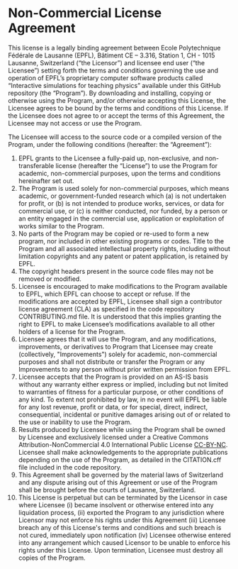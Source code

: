 # Non-Commercial License Agreement

This license is a legally binding agreement between Ecole Polytechnique Fédérale de
Lausanne (EPFL), Bâtiment CE – 3.316, Station 1, CH - 1015 Lausanne, Switzerland
(“the Licensor”) and licensee end user (“the Licensee”) setting forth the terms and
conditions governing the use and operation of EPFL’s proprietary computer software
products called “Interactive simulations for teaching physics” available under this
GitHub repository (the “Program”). By downloading and installing, copying or otherwise
using the Program, and/or otherwise accepting this License, the Licensee agrees to be
bound by the terms and conditions of this License. If the Licensee does not agree to
or accept the terms of this Agreement, the Licensee may not access or use the Program.

The Licensee will access to the source code or a compiled version of the Program,
under the following conditions (hereafter: the “Agreement”):

1. EPFL grants to the Licensee a fully-paid up, non-exclusive, and non-transferable
   license (hereafter the “License”) to use the Program for academic, non-commercial
   purposes, upon the terms and conditions hereinafter set out.
2. The Program is used solely for non-commercial purposes, which means academic,
   or government-funded research which (a) is not undertaken for profit, or (b) is not
   intended to produce works, services, or data for commercial use, or (c) is neither
   conducted, nor funded, by a person or an entity engaged in the commercial use,
   application or exploitation of works similar to the Program.
3. No parts of the Program may be copied or re-used to form a new program, nor included
   in other existing programs or codes. Title to the Program and all associated intellectual
   property rights, including without limitation copyrights and any patent or patent
   application, is retained by EPFL.
4. The copyright headers present in the source code files may not be removed or modified.
5. Licensee is encouraged to make modifications to the Program available to EPFL, which
   EPFL can choose to accept or refuse. If the modifications are accepted by EPFL, Licensee
   shall sign a contributor license agreement (CLA) as specified in the code repository
   CONTRIBUTING.md file. It is understood that this implies granting the right to EPFL to
   make Licensee’s modifications available to all other holders of a license for the Program.
6. Licensee agrees that it will use the Program, and any modifications, improvements, or
   derivatives to Program that Licensee may create (collectively, "Improvements") solely for
   academic, non-commercial purposes and shall not distribute or transfer the Program or any
   Improvements to any person without prior written permission from EPFL.
7. Licensee accepts that the Program is provided on an AS-IS basis without any warranty
   either express or implied, including but not limited to warranties of fitness for a
   particular purpose, or other conditions of any kind. To extent not prohibited by law,
   in no event will EPFL be liable for any lost revenue, profit or data, or for special,
   direct, indirect, consequential, incidental or punitive damages arising out of or
   related to the use or inability to use the Program.
8. Results produced by Licensee while using the Program shall be owned by Licensee
   and exclusively licensed under a Creative Commons Attribution-NonCommercial 4.0
   International Public License [CC-BY-NC](https://creativecommons.org/licenses/by-nc/4.0/legalcode.txt).
   Licensee shall make acknowledgements to the appropriate publications depending on the
   use of the Program, as detailed in the CITATION.cff file included in the code repository.
9. This Agreement shall be governed by the material laws of Switzerland and any
   dispute arising out of this Agreement or use of the Program shall be brought before
   the courts of Lausanne, Switzerland.
10. This License is perpetual but can be terminated by the Licensor in case where Licensee
    (i) became insolvent or otherwise entered into any liquidation process, (ii) exported
    the Program to any jurisdiction where Licensor may not enforce his rights under this
    Agreement (iii) Licensee breach any of this License's terms and conditions and such
    breach is not cured, immediately upon notification (iv) Licensee otherwise entered
    into any arrangement which caused Licensor to be unable to enforce his rights under
    this License. Upon termination, Licensee must destroy all copies of the Program.
